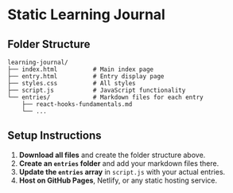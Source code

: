 # Static Learning Journal

## Folder Structure
```
learning-journal/
├── index.html          # Main index page
├── entry.html          # Entry display page
├── styles.css          # All styles
├── script.js           # JavaScript functionality
└── entries/            # Markdown files for each entry
    ├── react-hooks-fundamentals.md
    └── ...
```

## Setup Instructions
1.  **Download all files** and create the folder structure above.
2.  **Create an `entries` folder** and add your markdown files there.
3.  **Update the `entries` array** in `script.js` with your actual entries.
4.  **Host on GitHub Pages**, Netlify, or any static hosting service.